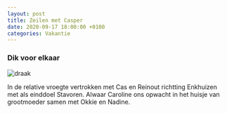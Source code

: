 ```yaml
---
layout: post
title: Zeilen met Casper
date: 2020-09-17 18:00:00 +0100
categories: Vakantie
---
```


### Dik voor elkaar
![draak](https://prisse.net/draak.jpg)

In de relative vroegte vertrokken met Cas en Reinout richtting Enkhuizen met als einddoel Stavoren. Alwaar Caroline ons opwacht in het huisje van grootmoeder samen met Okkie en Nadine.
